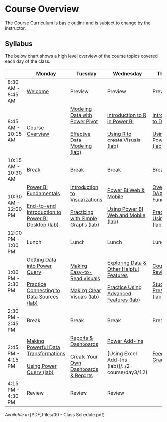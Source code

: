 # Course Overview
The Course Curriculum is basic outline and is subject to change by the instructor.

## Syllabus
The below chart shows a high level overview of the course topics covered each day of the class.

|         | Monday | Tuesday | Wednesday | Thursday |
|---------|--------|---------|-----------|----------|
| 8:30 AM - 8:45 AM | [Welcome](../2-Course/day1/01) | Preview | Preview | Preview |
| 8:45 AM - 10:15 AM | [Course Overview](../2-Course/day1/01) | [Modeling Data with Power Pivot](../2-Course/day2/05)<br><br>[Effective Data Modeling (lab)](../2-Course/day2/05) | [Introduction to R in Power BI](../2-Course/day3/09)<br><br>[Using R to create Visuals (lab)](../2-Course/day3/09) | [Introduction to DAX](../2-Course/day4/13)<br><br>[Using DAX in Power BI (lab)](../2-Course/day4/13) |
| 10:15 AM - 10:30 AM | Break | Break | Break | Break |
| 10:30 AM - 12:00 PM | [Power BI Fundamentals](../2-course/day1/02)<br><br>[End-to-end Introduction to Power BI Desktop (lab)](../2-course/day1/02) | [Introduction to Visualizations](../2-course/day2/06)<br><br>[Practicing with Simple Graphs (lab)](../2-course/day2/06) | [Power BI Web & Mobile](../2-course/day3/10)<br><br>[Using Power BI Web and Mobile (lab)](../2-course/day3/10) | [Overview of DAX Functions](../2-course/day4/14)<br><br>[Practice Using DAX (lab)](../2-course/day4/14) | 
| 12:00 PM - 1:00 PM | Lunch | Lunch | Lunch | Lunch |
| 1:00 PM - 2:30 PM | [Getting Data into Power Query](../2-course/day1/03)<br><br>[Practice Connecting to Data Sources (lab)](../2-course/day1/03) | [Making Easy-to-Read Visuals](../2-course/day2/07)<br><br>[Making Clear Visuals (lab)](../2-course/day2/07) | [Exploring Data & Other Helpful Features](../2-course/day3/11)<br><br>[Practice Using Advanced Features (lab)](../2-course/day3/11) | [Course Review](../2-course/day4/15)<br><br>[Student Presentations (lab)](../2-course/day4/15) |
| 2:30 PM - 2:45 PM | Break | Break | Break | Break |
| 2:45 PM - 4:15 PM | [Making Powerful Data Transformations](../2-course/day1/04)<br><br>[Using Power Query (lab)](../2-course/day1/04) | [Reports & Dashboards](../2-course/day2/08)<br><br>[Create Your Own Dashboards & Reports](../2-course/day2/08) | [Power Add-Ins](../2-course/day3/12)<br><br>[Using Excel Add-Ins (lab)]/../2-course/day3/12) | [Feedback & Graduation](../2-course/day4/16) |
| 4:15 PM - 4:30 PM | Review | Review | Review | |

*Available in* [PDF](files/00 - Class Schedule.pdf)